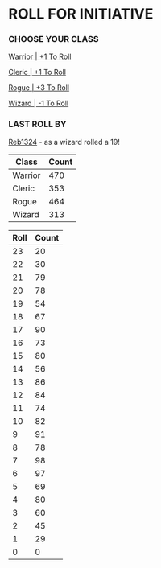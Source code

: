 # ROLL FOR INITIATIVE
### CHOOSE YOUR CLASS

[Warrior | +1 To Roll](https://github.com/benjaminsampica/benjaminsampica/issues/new?title=roll%7Cwarrior&body=Just+click+%27Submit+new+issue%27.)

[Cleric | +1 To Roll](https://github.com/benjaminsampica/benjaminsampica/issues/new?title=roll%7Ccleric&body=Just+click+%27Submit+new+issue%27.)

[Rogue | +3 To Roll](https://github.com/benjaminsampica/benjaminsampica/issues/new?title=roll%7Crogue&body=Just+click+%27Submit+new+issue%27.)

[Wizard | -1 To Roll](https://github.com/benjaminsampica/benjaminsampica/issues/new?title=roll%7Cwizard&body=Just+click+%27Submit+new+issue%27.)
### LAST ROLL BY
[Reb1324](https://www.github.com/Reb1324) - as a wizard rolled a 19!

|Class|Count|
|-|-|
|Warrior|470|
|Cleric|353|
|Rogue|464|
|Wizard|313|

|Roll|Count|
|-|-|
|23|20
|22|30
|21|79
|20|78
|19|54
|18|67
|17|90
|16|73
|15|80
|14|56
|13|86
|12|84
|11|74
|10|82
|9|91
|8|78
|7|98
|6|97
|5|69
|4|80
|3|60
|2|45
|1|29
|0|0
